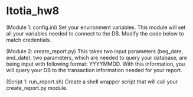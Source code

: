 # Itotia_hw8
(Module 1: config.ini) Set your environment variables. This module will set all your
  variables needed to connect to the DB. Modify the code below to match
  credentials.

(Module 2: create_report.py) This takes two input parameters (beg_date, end_date).
  two parameters, which are needed to query your database, are being input with
  following format: YYYYMMDD. With this information, you will query your DB to
  the transaction information needed for your report.
      
(Script 1: run_report.sh) Create a shell wrapper script that will call your create_report.py
  module.
